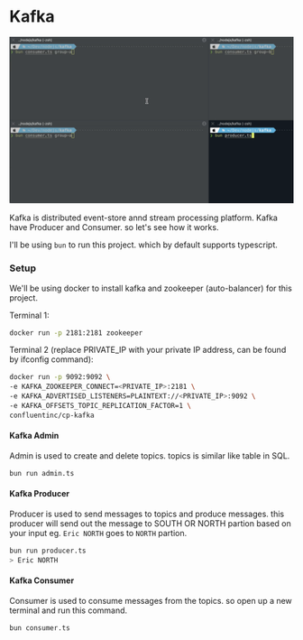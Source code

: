 # Kafka

[![Watch the video](./thumbnail.png)](./preview.gif)

Kafka is distributed event-store annd stream processing platform. Kafka have Producer and Consumer. so let's see how it works.

I'll be using `bun` to run this project. which by default supports typescript.

### Setup

We'll be using docker to install kafka and zookeeper (auto-balancer) for this project.

Terminal 1:

```sh
docker run -p 2181:2181 zookeeper
```

Terminal 2 (replace PRIVATE_IP with your private IP address, can be found by ifconfig command):

```sh
docker run -p 9092:9092 \
-e KAFKA_ZOOKEEPER_CONNECT=<PRIVATE_IP>:2181 \
-e KAFKA_ADVERTISED_LISTENERS=PLAINTEXT://<PRIVATE_IP>:9092 \
-e KAFKA_OFFSETS_TOPIC_REPLICATION_FACTOR=1 \
confluentinc/cp-kafka
```

#### Kafka Admin

Admin is used to create and delete topics. topics is similar like table in SQL.

```sh
bun run admin.ts
```

#### Kafka Producer

Producer is used to send messages to topics and produce messages. this producer will send out the message to SOUTH OR NORTH partion based on your input eg. `Eric NORTH` goes to `NORTH` partion.

```sh
bun run producer.ts
> Eric NORTH
```

#### Kafka Consumer

Consumer is used to consume messages from the topics. so open up a new terminal and run this command.

```sh
bun consumer.ts
```
